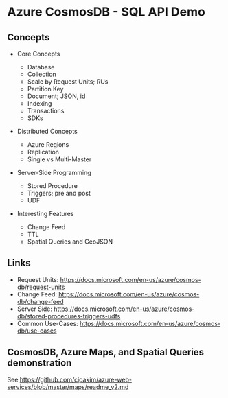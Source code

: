 # Azure CosmosDB - SQL API Demo

## Concepts

- Core Concepts
  - Database
  - Collection
  - Scale by Request Units; RUs
  - Partition Key
  - Document; JSON, id
  - Indexing
  - Transactions
  - SDKs

- Distributed Concepts
  - Azure Regions
  - Replication
  - Single vs Multi-Master

- Server-Side Programming
  - Stored Procedure
  - Triggers; pre and post
  - UDF

- Interesting Features
  - Change Feed
  - TTL
  - Spatial Queries and GeoJSON

## Links

- Request Units: https://docs.microsoft.com/en-us/azure/cosmos-db/request-units
- Change Feed: https://docs.microsoft.com/en-us/azure/cosmos-db/change-feed
- Server Side: https://docs.microsoft.com/en-us/azure/cosmos-db/stored-procedures-triggers-udfs
- Common Use-Cases: https://docs.microsoft.com/en-us/azure/cosmos-db/use-cases

## CosmosDB, Azure Maps, and Spatial Queries demonstration

See https://github.com/cjoakim/azure-web-services/blob/master/maps/readme_v2.md
